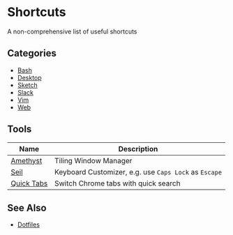 # Shortcuts

A non-comprehensive list of useful shortcuts

## Categories

- [Bash](bash/README.md)
- [Desktop](desktop/README.md)
- [Sketch](sketch/README.md)
- [Slack](slack/README.md)
- [Vim](vim/README.md)
- [Web](web/README.md)

## Tools

| Name                                                                 | Description                                           |
|----------------------------------------------------------------------|-------------------------------------------------------|
| [Amethyst](https://github.com/ianyh/Amethyst)                        | Tiling Window Manager                                 |
| [Seil](https://github.com/tekezo/Seil/)                              | Keyboard Customizer, e.g. use `Caps Lock` as `Escape` |
| [Quick Tabs](https://github.com/babyman/quick-tabs-chrome-extension) | Switch Chrome tabs with quick search                  |

## See Also

- [Dotfiles](https://github.com/ricmatsui/dotfiles)
